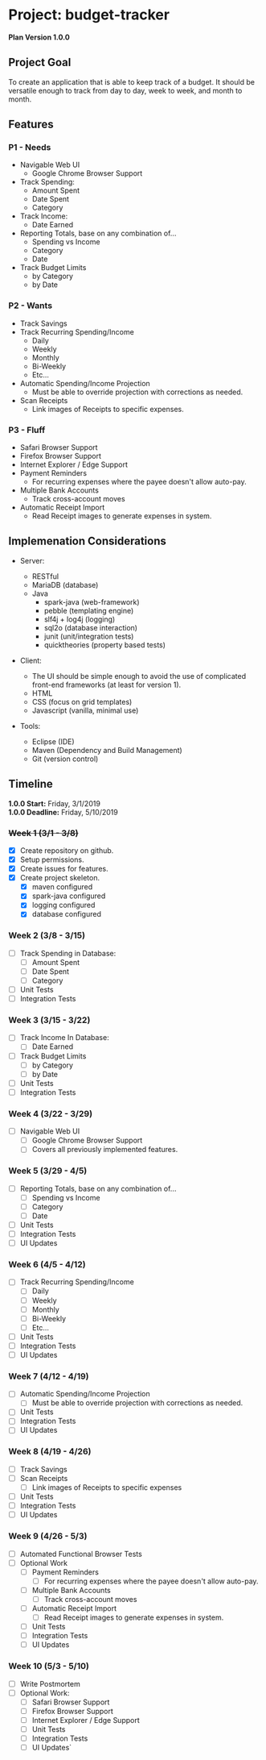
# Project: budget-tracker
**Plan Version 1.0.0**

## Project Goal
To create an application that is able to keep track of a budget. It should be versatile enough to track from day to day, week to week, and month to month.

## Features

### P1 - Needs
* Navigable Web UI
	* Google Chrome Browser Support
* Track Spending:
	* Amount Spent
	* Date Spent
	* Category
* Track Income:
	* Date Earned
* Reporting Totals, base on any combination of...
	* Spending vs Income
	* Category
	* Date
* Track Budget Limits
	* by Category
	* by Date

### P2 - Wants
* Track Savings
* Track Recurring Spending/Income
	* Daily
	* Weekly
	* Monthly
	* Bi-Weekly
	* Etc...
* Automatic Spending/Income Projection
	* Must be able to override projection with corrections as needed.
* Scan Receipts
	* Link images of Receipts to specific expenses.
	
### P3 - Fluff
* Safari Browser Support
* Firefox Browser Support
* Internet Explorer / Edge Support
* Payment Reminders
	* For recurring expenses where the payee doesn't allow auto-pay.
* Multiple Bank Accounts
	* Track cross-account moves
* Automatic Receipt Import
	* Read Receipt images to generate expenses in system.

## Implemenation Considerations
* Server:
	* RESTful
	* MariaDB (database)
	* Java
		* spark-java (web-framework)
		* pebble (templating engine)
		* slf4j + log4j (logging)
		* sql2o (database interaction)
		* junit (unit/integration tests)
		* quicktheories (property based tests)
* Client:
	* The UI should be simple enough to avoid the use of complicated front-end frameworks (at least for version 1).
	* HTML
	* CSS (focus on grid templates)
	* Javascript (vanilla, minimal use)

* Tools:
	* Eclipse (IDE)
	* Maven (Dependency and Build Management)
	* Git (version control)

## Timeline
**1.0.0 Start:** Friday, 3/1/2019  
**1.0.0 Deadline:** Friday, 5/10/2019  

### ~~Week 1 (3/1 - 3/8)~~
- [x] Create repository on github.
- [x] Setup permissions.
- [x] Create issues for features.
- [x] Create project skeleton.
    - [x] maven configured
    - [x] spark-java configured
    - [x] logging configured
    - [x] database configured

### Week 2 (3/8 - 3/15)
- [ ] Track Spending in Database:
	- [ ] Amount Spent
	- [ ] Date Spent
	- [ ] Category
- [ ] Unit Tests
- [ ] Integration Tests

### Week 3 (3/15 - 3/22)
- [ ] Track Income In Database:
	- [ ] Date Earned
- [ ] Track Budget Limits
	- [ ] by Category
	- [ ] by Date
- [ ] Unit Tests
- [ ] Integration Tests

### Week 4 (3/22 - 3/29)
- [ ] Navigable Web UI
	- [ ] Google Chrome Browser Support
	- [ ] Covers all previously implemented features.

### Week 5 (3/29 - 4/5)
- [ ] Reporting Totals, base on any combination of...
	- [ ] Spending vs Income
	- [ ] Category
	- [ ] Date
- [ ] Unit Tests
- [ ] Integration Tests
- [ ] UI Updates

### Week 6 (4/5 - 4/12)
- [ ] Track Recurring Spending/Income
	- [ ] Daily
	- [ ] Weekly
	- [ ] Monthly
	- [ ] Bi-Weekly
	- [ ] Etc...
- [ ] Unit Tests
- [ ] Integration Tests
- [ ] UI Updates

### Week 7 (4/12 - 4/19)
- [ ] Automatic Spending/Income Projection
	- [ ] Must be able to override projection with corrections as needed.
- [ ] Unit Tests
- [ ] Integration Tests
- [ ] UI Updates

### Week 8 (4/19 - 4/26)
- [ ] Track Savings
- [ ] Scan Receipts
	- [ ] Link images of Receipts to specific expenses
- [ ] Unit Tests
- [ ] Integration Tests
- [ ] UI Updates
	
### Week 9 (4/26 - 5/3)
- [ ] Automated Functional Browser Tests
- [ ] Optional Work
	- [ ] Payment Reminders
		- [ ] For recurring expenses where the payee doesn't allow auto-pay.
	- [ ] Multiple Bank Accounts
		- [ ] Track cross-account moves
	- [ ] Automatic Receipt Import
		- [ ] Read Receipt images to generate expenses in system.
	- [ ] Unit Tests
	- [ ] Integration Tests
	- [ ] UI Updates

### Week 10 (5/3 - 5/10)
- [ ] Write Postmortem
- [ ] Optional Work:
	- [ ] Safari Browser Support
	- [ ] Firefox Browser Support
	- [ ] Internet Explorer / Edge Support
	- [ ] Unit Tests
	- [ ] Integration Tests
	- [ ] UI Updates`
